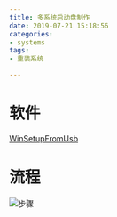```yaml
---
title: 多系统启动盘制作
date: 2019-07-21 15:18:56
categories:
- systems
tags:
- 重装系统

---
```


# 软件

[WinSetupFromUsb](http://www.winsetupfromusb.com/supported-sources/)

# 流程

![步骤](WinSetup.png)